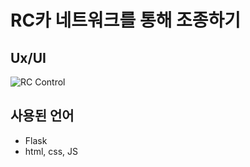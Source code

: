 # RC카 네트워크를 통해 조종하기

## Ux/UI

![RC Control](https://github.com/seungwoo505/RC-Control/blob/main/RC_Car.gif)

## 사용된 언어

- Flask
- html, css, JS

